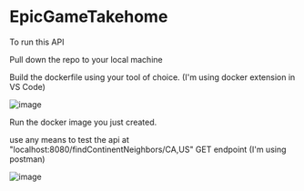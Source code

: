 # EpicGameTakehome
To run this API

Pull down the repo to your local machine

Build the dockerfile using your tool of choice. (I'm using docker extension in VS Code)

![image](https://user-images.githubusercontent.com/42483943/208231453-e2b81f8e-525d-4940-91f2-622b7407a46f.png)

Run the docker image you just created.

use any means to test the api at "localhost:8080/findContinentNeighbors/CA,US" GET endpoint (I'm using postman)

![image](https://user-images.githubusercontent.com/42483943/208231572-bd59f719-73fe-4fe7-a91b-8c7d05316677.png)
